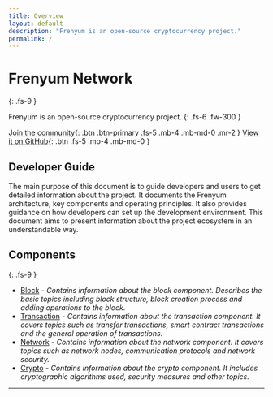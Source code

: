 ```yaml
---
title: Overview
layout: default
description: "Frenyum is an open-source cryptocurrency project." 
permalink: /
---
```

# Frenyum Network
{: .fs-9 }

Frenyum is an open-source cryptocurrency project.
{: .fs-6 .fw-300 }

[Join the community](https://discord.gg/XkncSrKrrS){: .btn .btn-primary .fs-5 .mb-4 .mb-md-0 .mr-2 }
[View it on GitHub](https://github.com/Frenyum-Network/frenyum-node){: .btn .fs-5 .mb-4 .mb-md-0 }

## Developer Guide
The main purpose of this document is to guide developers and users to get detailed information about the project. It documents the Frenyum architecture, key components and operating principles. It also provides guidance on how developers can set up the development environment. This document aims to present information about the project ecosystem in an understandable way.

## Components
{: .fs-9 }

* [Block](/Components/block.md) - *Contains information about the block component. Describes the basic topics including block structure, block creation process and adding operations to the block.*
* [Transaction](/Components/transaction.md) - *Contains information about the transaction component. It covers topics such as transfer transactions, smart contract transactions and the general operation of transactions.*
* [Network](/Components/network.md) - *Contains information about the network component. It covers topics such as network nodes, communication protocols and network security.*
* [Crypto](/Components/crypto.md) - *Contains information about the crypto component. It includes cryptographic algorithms used, security measures and other topics.*


----
